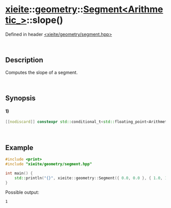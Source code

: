# [xieite](../../../../../xieite.md)\:\:[geometry](../../../../../geometry.md)\:\:[Segment<Arithmetic_>](../../../segment.md)\:\:slope\(\)
Defined in header [<xieite/geometry/segment.hpp>](../../../../../../include/xieite/geometry/segment.hpp)

&nbsp;

## Description
Computes the slope of a segment.

&nbsp;

## Synopsis
#### 1)
```cpp
[[nodiscard]] constexpr std::conditional_t<std::floating_point<Arithmetic_>, Arithmetic_, double> slope() const noexcept;
```

&nbsp;

## Example
```cpp
#include <print>
#include "xieite/geometry/segment.hpp"

int main() {
    std::println("{}", xieite::geometry::Segment({ 0.0, 0.0 }, { 1.0, 1.0 }).slope());
}
```
Possible output:
```
1
```
